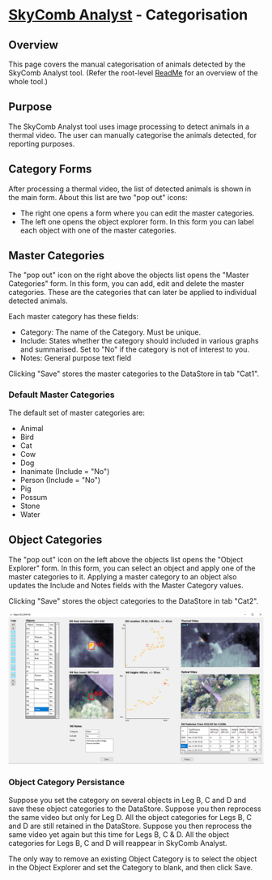 # [SkyComb Analyst](https://github.com/PhilipQuirke/SkyCombAnalystHelp/blob/main/README.md) - Categorisation

## Overview
This page covers the manual categorisation of animals detected by the SkyComb Analyst tool.
(Refer the root-level [ReadMe](./README.md) for an overview of the whole tool.)


## Purpose
The SkyComb Analyst tool uses image processing to detect animals in a thermal video.
The user can manually categorise the animals detected, for reporting purposes.


## Category Forms 
After processing a thermal video, the list of detected animals is shown in the main form.
About this list are two "pop out" icons:
- The right one opens a form where you can edit the master categories.
- The left one opens the object explorer form. In this form you can label each object with one of the master categories.


## Master Categories
The "pop out" icon on the right above the objects list opens the "Master Categories" form. 
In this form, you can add, edit and delete the master categories.
These are the categories that can later be applied to individual detected animals.

Each master category has these fields:
- Category: The name of the Category. Must be unique.
- Include: States whether the category should included in various graphs and summarised. Set to "No" if the category is not of interest to you.
- Notes: General purpose text field

Clicking "Save" stores the master categories to the DataStore in tab "Cat1".

### Default Master Categories
The default set of master categories are:
- Animal
- Bird
- Cat
- Cow
- Dog
- Inanimate (Include = "No")
- Person (Include = "No")
- Pig
- Possum
- Stone
- Water

## Object Categories
The "pop out" icon on the left above the objects list opens the "Object Explorer" form. 
In this form, you can select an object and apply one of the master categories to it.
Applying a master category to an object also updates the Include and Notes fields with the Master Category values.

Clicking "Save" stores the object categories to the DataStore in tab "Cat2".

![Object Explorer](./Static/ObjectExplorer.png?raw=true "Object Explorer")

### Object Category Persistance
Suppose you set the category on several objects in Leg B, C and D and save these object categories to the DataStore.
Suppose you then reprocess the same video but only for Leg D. All the object categories for Legs B, C and D are still retained in the DataStore.
Suppose you then reprocess the same video yet again but this time for Legs B, C & D. All the object categories for Legs B, C and D will reappear in SkyComb Analyst.
 
The only way to remove an existing Object Category is to select the object in the Object Explorer and set the Category to blank, and then click Save.
